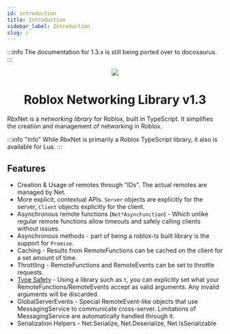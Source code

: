```yaml
---
id: introduction
title: Introduction
sidebar_label: Introduction
slug: /
---
```


:::info
The documentation for 1.3.x is still being ported over to docosaurus.
:::

<div align="center">
	<img src="https://assets.vorlias.com/i1/net-tsx.png"/>
</div>
<div align="center">
	<h1>Roblox Networking Library v1.3</h1>
    	<a href="https://www.npmjs.com/package/@rbxts/net">
	</a>
</div>

RbxNet is a _networking library_ for Roblox, built in TypeScript. It simplifies the creation and management of networking in Roblox.

:::info "Info"
While RbxNet is primarily a Roblox TypeScript library, it also is available for Lua. 
:::

## Features
- Creation & Usage of remotes through "IDs". The actual remotes are managed by Net.
- More explicit, contextual APIs. `Server` objects are explicitly for the server, `Client` objects explicitly for the client.
- Asynchronous remote functions (`Net*AsyncFunction`) - Which unlike regular remote functions allow timeouts and safely calling clients without issues.
- Asynchronous methods - part of being a roblox-ts built library is the support for `Promise`.
- Caching - Results from RemoteFunctions can be cached on the client for a set amount of time.
- Throttling - RemoteFunctions and RemoteEvents can be set to throttle requests.
- [Type Safety](/docs/1.3.x/type-safety/) - Using a library such as `t`, you can explicitly set what your RemoteFunctions/RemoteEvents accept as valid arguments. Any invalid arguments will be discarded.
- GlobalServerEvents - Special RemoteEvent-like objects that use MessagingService to communicate cross-server. Limitations of MessagingService are automatically handled through it.
- Serialization Helpers - Net.Serialize, Net.Deserialize, Net.IsSerializable